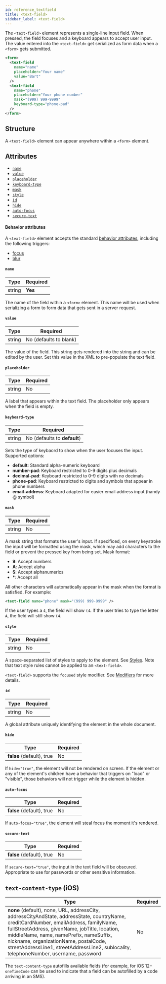 ```yaml
---
id: reference_textfield
title: <text-field>
sidebar_label: <text-field>
---
```


The `<text-field>` element represents a single-line input field. When pressed, the field focuses and a keyboard appears to accept user input. The value entered into the `<text-field>` get serialized as form data when a `<form>` gets submitted.

```xml
<form>
  <text-field
    name="name"
    placeholder="Your name"
    value="Bart"
  />
  <text-field
    name="phone"
    placeholder="Your phone number"
    mask="(999) 999-9999"
    keyboard-type="phone-pad"
  />
</form>
```

## Structure

A `<text-field>` element can appear anywhere within a `<form>` element.

## Attributes

- [`name`](#name)
- [`value`](#value)
- [`placeholder`](#placeholder)
- [`keyboard-type`](#keyboard-type)
- [`mask`](#mask)
- [`style`](#style)
- [`id`](#id)
- [`hide`](#hide)
- [`auto-focus`](#auto-focus)
- [`secure-text`](#secure-text)

#### Behavior attributes

A `<text-field>` element accepts the standard [behavior attributes](/docs/reference_behavior_attributes), including the following triggers:

- [focus](#focus)
- [blur](#blur)

#### `name`

| Type   | Required |
| ------ | -------- |
| string | **Yes**  |

The name of the field within a `<form>` element. This name will be used when serializing a form to form data that gets sent in a server request.

#### `value`

| Type   | Required               |
| ------ | ---------------------- |
| string | No (defaults to blank) |

The value of the field. This string gets rendered into the string and can be edited by the user. Set this value in the XML to pre-populate the text field.

#### `placeholder`

| Type   | Required |
| ------ | -------- |
| string | No       |

A label that appears within the text field. The placeholder only appears when the field is empty.

#### `keyboard-type`

| Type   | Required                     |
| ------ | ---------------------------- |
| string | No (defaults to **default**) |

Sets the type of keybaord to show when the user focuses the input. Supported options:

- **default**: Standard alpha-numeric keyboard
- **number-pad**: Keyboard restricted to 0-9 digits plus decimals
- **decimal-pad**: Keyboard restricted to 0-9 digits with no decimals
- **phone-pad**: Keyboard restricted to digits and symbols that appear in phone numbers
- **email-address**: Keyboard adapted for easier email address input (handy @ symbol)

#### `mask`

| Type   | Required |
| ------ | -------- |
| string | No       |

A mask string that formats the user's input. If specificed, on every keystroke the input will be formatted using the mask, which may add characters to the field or prevent the pressed key from being set. Mask format:

- **9**: Accept numbers
- **A**: Accept alpha
- **S**: Accept alphanumerics
- **\***: Accept all

All other characters will automatically appear in the mask when the format is satisfied. For example:

```xml
<text-field name="phone" mask="(999) 999-9999" />
```

If the user types a `4`, the field will show `(4`. If the user tries to type the letter `A`, the field will still show `(4`.

#### `style`

| Type   | Required |
| ------ | -------- |
| string | No       |

A space-separated list of styles to apply to the element. See [Styles](/docs/reference_style). Note that text style rules cannot be applied to an `<text-field>`.

`<text-field>` supports the `focused` style modifier. See [Modifiers](/docs/reference_modifier) for more details.

#### `id`

| Type   | Required |
| ------ | -------- |
| string | No       |

A global attribute uniquely identifying the element in the whole document.

#### `hide`

| Type                      | Required |
| ------------------------- | -------- |
| **false** (default), true | No       |

If `hide="true"`, the element will not be rendered on screen. If the element or any of the element's children have a behavior that triggers on "load" or "visible", those behaviors will not trigger while the element is hidden.

#### `auto-focus`

| Type                      | Required |
| ------------------------- | -------- |
| **false** (default), true | No       |

If `auto-focus="true"`, the element will steal focus the moment it's rendered.

#### `secure-text`

| Type                      | Required |
| ------------------------- | -------- |
| **false** (default), true | No       |

If `secure-text="true"`, the input in the text field will be obscured. Appropriate to use for passwords or other sensitive information.

## `text-content-type` (iOS)

| Type                                                                                                                                                                                                                                                                                                                                                                 | Required |
| -------------------------------------------------------------------------------------------------------------------------------------------------------------------------------------------------------------------------------------------------------------------------------------------------------------------------------------------------------------------- | -------- |
| **none** (default), none, URL, addressCity, addressCityAndState, addressState, countryName, creditCardNumber, emailAddress, familyName, fullStreetAddress, givenName, jobTitle, location, middleName, name, namePrefix, nameSuffix, nickname, organizationName, postalCode, streetAddressLine1, streetAddressLine2, sublocality, telephoneNumber, username, password | No       |

The `text-content-type` autofills available fields (for example, for iOS 12+ `oneTimeCode` can be used to indicate that a field can be autofilled by a code arriving in an SMS).
